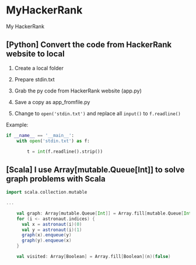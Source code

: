 # MyHackerRank

My HackerRank

## [Python] Convert the code from HackerRank website to local

1. Create a local folder

2. Prepare stdin.txt

3. Grab the py code from HackerRank website (app.py)

4. Save a copy as app_fromfile.py

5. Change to `open('stdin.txt')` and replace all `input()` to `f.readline()`

Example:

```python
if __name__ == '__main__':
    with open('stdin.txt') as f:

        t = int(f.readline().strip())
```

## [Scala] I use Array[mutable.Queue[Int]] to solve graph problems with Scala

```scala
import scala.collection.mutable

...

    val graph: Array[mutable.Queue[Int]] = Array.fill[mutable.Queue[Int]](n)(mutable.Queue[Int]())
    for (i <- astronaut.indices) {
      val x = astronaut(i)(0)
      val y = astronaut(i)(1)
      graph(x).enqueue(y)
      graph(y).enqueue(x)
    }

    val visited: Array[Boolean] = Array.fill[Boolean](n)(false)
```
